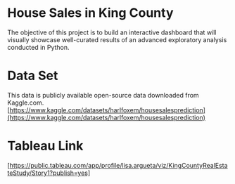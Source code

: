# House Sales in King County

The objective of this project is to build an interactive dashboard that will visually showcase well-curated results of an advanced exploratory analysis conducted in Python.

# Data Set

This data is publicly available open-source data downloaded from Kaggle.com. 
[https://www.kaggle.com/datasets/harlfoxem/housesalesprediction](https://www.kaggle.com/datasets/harlfoxem/housesalesprediction)

# Tableau Link

[https://public.tableau.com/app/profile/lisa.argueta/viz/KingCountyRealEstateStudy/Story1?publish=yes]
